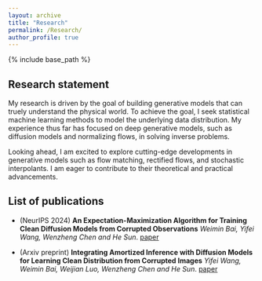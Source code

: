 ```yaml
---
layout: archive
title: "Research"
permalink: /Research/
author_profile: true
---
```


{% include base_path %}
## Research statement
My research is driven by the goal of building generative models that can truely understand the physical world. To achieve the goal, I seek statistical machine learning methods to model the underlying data distribution. My experience thus far has focused on deep generative models, such as diffusion models and normalizing flows, in solving inverse problems.

Looking ahead, I am excited to explore cutting-edge developments in generative models such as flow matching, rectified flows, and stochastic interpolants. I am eager to contribute to their theoretical and practical advancements.

## List of publications

- (NeurIPS 2024) **An Expectation-Maximization Algorithm for Training Clean Diffusion Models from Corrupted Observations**
*Weimin Bai, Yifei Wang, Wenzheng Chen and He Sun*.
[paper](https://arxiv.org/abs/2407.01014)

- (Arxiv preprint) **Integrating Amortized Inference with Diffusion Models for Learning Clean Distribution from Corrupted Images**
*Yifei Wang, Weimin Bai, Weijian Luo, Wenzheng Chen and He Sun*.
[paper](https://arxiv.org/abs/2407.11162)

